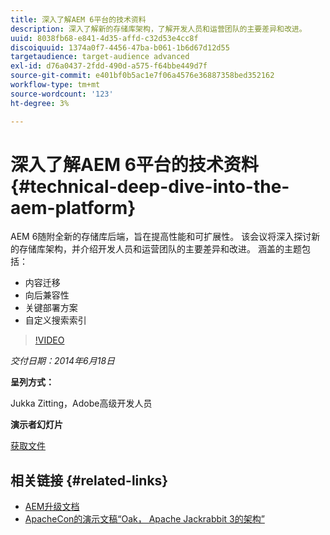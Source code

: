 ```yaml
---
title: 深入了解AEM 6平台的技术资料
description: 深入了解新的存储库架构，了解开发人员和运营团队的主要差异和改进。
uuid: 8038fb68-e841-4d35-affd-c32d53e4cc8f
discoiquuid: 1374a0f7-4456-47ba-b061-1b6d67d12d55
targetaudience: target-audience advanced
exl-id: d76a0437-2fdd-490d-a575-f64bbe449d7f
source-git-commit: e401bf0b5ac1e7f06a4576e36887358bed352162
workflow-type: tm+mt
source-wordcount: '123'
ht-degree: 3%

---
```


# 深入了解AEM 6平台的技术资料{#technical-deep-dive-into-the-aem-platform}

AEM 6随附全新的存储库后端，旨在提高性能和可扩展性。 该会议将深入探讨新的存储库架构，并介绍开发人员和运营团队的主要差异和改进。 涵盖的主题包括：

* 内容迁移
* 向后兼容性
* 关键部署方案
* 自定义搜索索引

>[!VIDEO](https://video.tv.adobe.com/v/19518/?quality=9)

*交付日期：2014年6月18日*

**呈列方式：**

Jukka Zitting，Adobe高级开发人员

**演示者幻灯片**

[获取文件](assets/technical-deep-dive-of-the-aem-6-platform.pdf)

## 相关链接 {#related-links}

* [AEM升级文档](https://docs.adobe.com/content/docs/en/aem/6-0/deploy/upgrade.html)
* [ApacheCon的演示文稿“Oak， Apache Jackrabbit 3的架构”](https://www.slideshare.net/jukka/oak-the-architecture-of-apache-jackrabbit-3)
